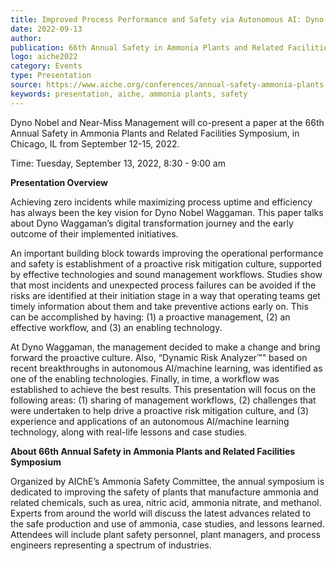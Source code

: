 ```yaml
---
title: Improved Process Performance and Safety via Autonomous AI: Dyno Waggaman Experience
date: 2022-09-13
author:
publication: 66th Annual Safety in Ammonia Plants and Related Facilities Symposium
logo: aiche2022
category: Events
type: Presentation
source: https://www.aiche.org/conferences/annual-safety-ammonia-plants-and-related-facilities-symposium/2022/technical-program
keywords: presentation, aiche, ammonia plants, safety
---
```

Dyno Nobel and Near-Miss Management will co-present a paper at the 66th Annual Safety in Ammonia Plants and Related Facilities Symposium, in Chicago, IL from September 12-15, 2022.  

Time: Tuesday, September 13, 2022, 8:30 - 9:00 am

**Presentation Overview**

Achieving zero incidents while maximizing process uptime and efficiency has always been the key vision for Dyno Nobel Waggaman. This paper talks about Dyno Waggaman’s digital transformation journey and the early outcome of their implemented initiatives. 

An important building block towards improving the operational performance and safety is establishment of a proactive risk mitigation culture, supported by effective technologies and sound management workflows. Studies show that most incidents and unexpected process failures can be avoided if the risks are identified at their initiation stage in a way that operating teams get timely information about them and take preventive actions early on. This can be accomplished by having: (1) a proactive management, (2) an effective workflow, and (3) an enabling technology.

At Dyno Waggaman, the management decided to make a change and bring forward the proactive culture. Also, “Dynamic Risk Analyzer&trade;" based on recent breakthroughs in autonomous AI/machine learning, was identified as one of the enabling technologies. Finally, in time, a workflow was established to achieve the best results.
This presentation will focus on the following areas: (1) sharing of management workflows, (2) challenges that were undertaken to help drive a proactive risk mitigation culture, and (3) experience and applications of an autonomous AI/machine learning technology, along with real-life lessons and case studies.  


**About 66th Annual Safety in Ammonia Plants and Related Facilities Symposium**

Organized by AIChE’s Ammonia Safety Committee, the annual symposium is dedicated to improving the safety of plants that manufacture ammonia and related chemicals, such as urea, nitric acid, ammonia nitrate, and methanol. Experts from around the world will discuss the latest advances related to the safe production and use of ammonia, case studies, and lessons learned. Attendees will include plant safety personnel, plant managers, and process engineers representing a spectrum of industries. 
